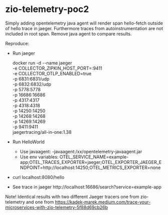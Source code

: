 # zio-telemetry-poc2

Simply adding opentelemetry java agent will render span hello-fetch outside of hello trace in jaeger.
Furthermore traces from autoinstrumentation are not included in root span. Remove java agent to compare results.

 Reproduce:
   - Run jaeger

      docker run -d --name jaeger \
        -e COLLECTOR_ZIPKIN_HOST_PORT=:9411 \
        -e COLLECTOR_OTLP_ENABLED=true \
        -p 6831:6831/udp \
        -p 6832:6832/udp \
        -p 5778:5778 \
        -p 16686:16686 \
        -p 4317:4317 \
        -p 4318:4318 \
        -p 14250:14250 \
        -p 14268:14268 \
        -p 14269:14269 \
        -p 9411:9411 \
        jaegertracing/all-in-one:1.38
   - Run HelloWorld
     - Use javaagent: -javaagent:/xx/opentelemetry-javaagent.jar
     - Use env variables: OTEL_SERVICE_NAME=example-app;OTEL_TRACES_EXPORTER=jaeger;OTEL_EXPORTER_JAEGER_ENDPOINT=http://localhost:14250;OTEL_METRICS_EXPORTER=none
   - curl localhost:8080/hello
   - See trace in jaeger http://localhost:16686/search?service=example-app

Note! Identical results with two different Jaeger tracers one from zio-telemetry and one from https://kadek-marek.medium.com/trace-your-microservices-with-zio-telemetry-5f88d69cb26b
